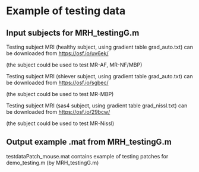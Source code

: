 # Example of testing data
## Input subjects for MRH_testingG.m
Testing subject MRI (healthy subject, using gradient table grad_auto.txt) can be downloaded from https://osf.io/uv6ek/

(the subject could be used to test MR-AF, MR-NF/MBP)

Testing subject MRI (shiever subject, using gradient table grad_auto.txt) can be downloaded from https://osf.io/sgbec/

(the subject could be used to test MR-MBP)

Testing subject MRI (sas4 subject, using gradient table grad_nissl.txt) can be downloaded from https://osf.io/29bcw/

(the subject could be used to test MR-Nissl)

## Output example .mat from MRH_testingG.m

testdataPatch_mouse.mat contains example of testing patches for demo_testing.m (by MRH_testingG.m)
